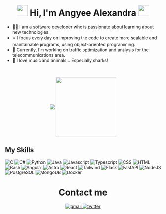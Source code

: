 <!-- Section: Presentation -->
<h1 align="center"><img src="https://media3.giphy.com/media/v1.Y2lkPTc5MGI3NjExNGl5Nml6MzRodjU2NmhwaXJ0Ymo2b243endzbGY2cHV1amYwMGQ3MyZlcD12MV9pbnRlcm5hbF9naWZfYnlfaWQmY3Q9cw/KZ5vbaMeeX67dQn5qU/giphy.gif" width="35"> <b>Hi, I'm Angyee Alexandra </b><img src="https://media.giphy.com/media/hvRJCLFzcasrR4ia7z/giphy.gif" width="35"></h1>

- 👩‍💻 I am a software developer who is passionate about learning about new technologies. <br>
- ⭐ I focus every day on improving the code to create more scalable and maintainable programs, using object-oriented programming. <br>
- 💼 Currently, I'm working on traffic optimization and analysis for the telecommunications area.<br>
- 🦈 I love music and animals... Especially sharks!

<!-- Section: Github Widgets -->
<br>
<p align="center">
  <a href="https://github.com/xanv754"><img align="center" src="https://github-readme-stats.vercel.app/api?username=xanv754&show_icons=true&hide_border=true&title_color=94b4a4&amp&icon_color=FFFFFF&amp&text_color=FFFFFF&amp&bg_color=000000&count_private=true&include_all_commits=true"/></a>
  <a href="https://github.com/xanv754"><img align="center" height="195px" src="https://github-readme-stats.vercel.app/api/top-langs/?username=xanv754&text_color=FFFFFF&bg_color=000000&title_color=94b4a4&langs_count=15&layout=compact&hide_border=true" /></a>
</p>

<!-- Section: My Skills -->
## My Skills

![C](https://img.shields.io/badge/c-0085C8?style=for-the-badge) ![C#](https://img.shields.io/badge/c%23-39118A?style=for-the-badge) ![Python](https://img.shields.io/badge/PYTHON-376E99?style=for-the-badge) ![Java](https://img.shields.io/badge/java-ED1B24?style=for-the-badge) ![Javascript](https://img.shields.io/badge/JAVASCRIPT-F7DF1E?style=for-the-badge) ![Typescript](https://img.shields.io/badge/typescript-007ACD?style=for-the-badge) ![CSS](https://img.shields.io/badge/CSS-C9EF29?style=for-the-badge) ![HTML](https://img.shields.io/badge/HTML-B44503?style=for-the-badge) ![Bash](https://img.shields.io/badge/Bash-C11786?style=for-the-badge) ![Angular](https://img.shields.io/badge/ANGULAR-DD0031?style=for-the-badge) ![Astro](https://img.shields.io/badge/ASTRO-1A1B21?style=for-the-badge) ![React](https://img.shields.io/badge/react-222222?style=for-the-badge) ![Tailwind](https://img.shields.io/badge/tailwind-171C2C?style=for-the-badge) ![Flask](https://img.shields.io/badge/Flask-6453F2?style=for-the-badge) ![FastAPI](https://img.shields.io/badge/FastAPI-2DE8AF?style=for-the-badge) ![NodeJS](https://img.shields.io/badge/node_js-6EE929?style=for-the-badge) ![PostgreSQL](https://img.shields.io/badge/postgresql-336791?style=for-the-badge) ![MongoDB](https://img.shields.io/badge/mongodb-001E2B?style=for-the-badge) ![Docker](https://img.shields.io/badge/docker-50D8E3?style=for-the-badge)

<!-- Section: Contact me -->
<h1 align="center">Contact me</h1>
<div align="center">
<a href="mailto:angyeemarin.dev@gmail.com" target="_blank">
<img src=https://img.shields.io/badge/gmail-%2300acee.svg?color=EA4335&style=for-the-badge&logo=gmail&logoColor=white alt=gmail style="margin-bottom: 5px;" />
<a href="https://x.com/xanv754" target="_blank">
<img src=https://img.shields.io/badge/twitter-%2300acee.svg?color=1DA1F2&style=for-the-badge&logo=twitter&logoColor=white alt=twitter style="margin-bottom: 5px;" />
